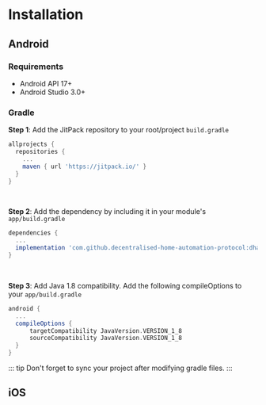 # Installation

## Android

### Requirements

- Android API 17+
- Android Studio 3.0+

### Gradle

**Step 1**: Add the JitPack repository to your root/project `build.gradle`

``` gradle {4}
allprojects {
  repositories {
    ...
    maven { url 'https://jitpack.io/' }
  }
}
```

<br>

**Step 2**: Add the dependency by including it in your module's `app/build.gradle`

``` gradle {3}
dependencies {
  ...
  implementation 'com.github.decentralised-home-automation-protocol:dhap:0.1.0'
}
```

<br>

**Step 3**: Add Java 1.8 compatibility. Add the following compileOptions to your `app/build.gradle`

``` gradle {3-6}
android {
  ...
  compileOptions {
      targetCompatibility JavaVersion.VERSION_1_8
      sourceCompatibility JavaVersion.VERSION_1_8
  }
}
```

::: tip
Don't forget to sync your project after modifying gradle files.
:::

## iOS
